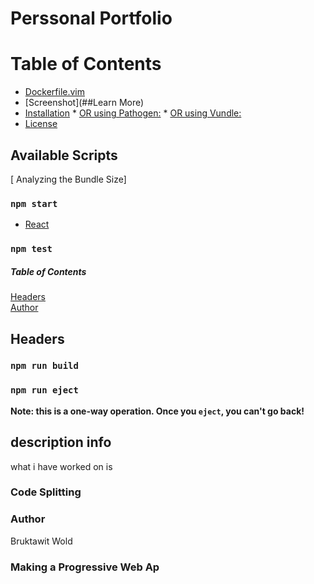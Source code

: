 # Perssonal Portfolio

Table of Contents
=================

  * [Dockerfile.vim](#dockerfilevim)
  * [Screenshot](##Learn More)
  * [Installation](#installation)
        * [OR using Pathogen:](#or-using-pathogen)
        * [OR using Vundle:](#or-using-vundle)
  * [License](#license)

## Available Scripts

[ Analyzing the Bundle Size]
### `npm start`

* [React](https://reactjs.org/docs/getting-started.html)

### `npm test`
##### Table of Contents  
[Headers](#description-info)  
[Author](#Author)  

## Headers

### `npm run build`


### `npm run eject`

**Note: this is a one-way operation. Once you `eject`, you can't go back!**



## description info
what i have worked on is 

### Code Splitting



### Author
Bruktawit Wold



### Making a Progressive Web Ap



